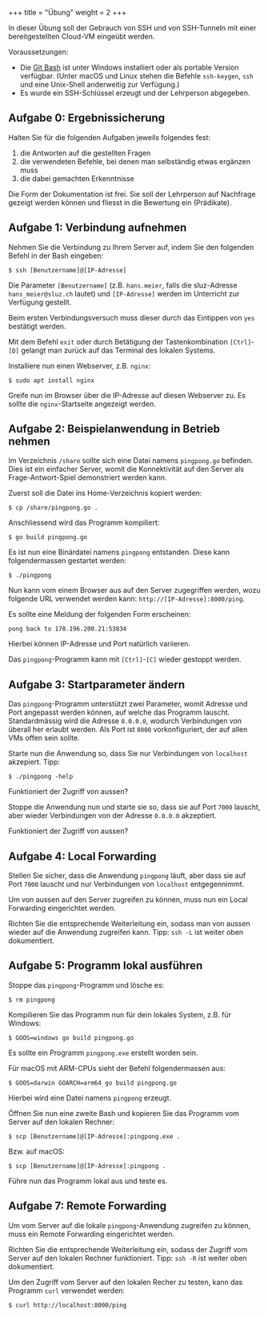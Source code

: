 +++
title = "Übung"
weight = 2
+++

In dieser Übung soll der Gebrauch von SSH und von SSH-Tunneln mit einer
bereitgestellten Cloud-VM eingeübt werden.

Voraussetzungen:

- Die [Git Bash](https://git-scm.com/downloads) ist unter Windows installiert
  oder als portable Version verfügbar. (Unter macOS und Linux stehen die Befehle
  `ssh-keygen`, `ssh` und eine Unix-Shell anderweitig zur Verfügung.)
- Es wurde ein SSH-Schlüssel erzeugt und der Lehrperson abgegeben.

## Aufgabe 0: Ergebnissicherung

Halten Sie für die folgenden Aufgaben jeweils folgendes fest:

1. die Antworten auf die gestellten Fragen
2. die verwendeten Befehle, bei denen man selbständig etwas ergänzen muss
3. die dabei gemachten Erkenntnisse

Die Form der Dokumentation ist frei. Sie soll der Lehrperson auf Nachfrage
gezeigt werden können und fliesst in die Bewertung ein (Prädikate).

## Aufgabe 1: Verbindung aufnehmen

Nehmen Sie die Verbindung zu Ihrem Server auf, indem Sie den folgenden Befehl
in der Bash eingeben:

    $ ssh [Benutzername]@[IP-Adresse]

Die Parameter `[Benutzername]` (z.B. `hans.meier`, falls die sluz-Adresse
`hans_meier@sluz.ch` lautet) und `[IP-Adresse]` werden im Unterricht zur
Verfügung gestellt.

Beim ersten Verbindungsversuch muss dieser durch das Eintippen von `yes`
bestätigt werden.

Mit dem Befehl `exit` oder durch Betätigung der Tastenkombination `[Ctrl]`-`[D]`
gelangt man zurück auf das Terminal des lokalen Systems.

Installiere nun einen Webserver, z.B. `nginx`:

    $ sudo apt install nginx

Greife nun im Browser über die IP-Adresse auf diesen Webserver zu. Es sollte die
`nginx`-Startseite angezeigt werden.

## Aufgabe 2: Beispielanwendung in Betrieb nehmen

Im Verzeichnis `/share` sollte sich eine Datei namens `pingpong.go` befinden.
Dies ist ein einfacher Server, womit die Konnektivität auf den Server als
Frage-Antwort-Spiel demonstriert werden kann.

Zuerst soll die Datei ins Home-Verzeichnis kopiert werden:

    $ cp /share/pingpong.go .

Anschliessend wird das Programm kompiliert:

    $ go build pingpong.go

Es ist nun eine Binärdatei namens `pingpong` entstanden. Diese kann
folgendermassen gestartet werden:

    $ ./pingpong

Nun kann vom einem Browser aus auf den Server zugegriffen werden, wozu folgende
URL verwendet werden kann: `http://[IP-Adresse]:8000/ping`.

Es sollte eine Meldung der folgenden Form erscheinen:

    pong back to 178.196.200.21:53834

Hierbei können IP-Adresse und Port natürlich variieren.

Das `pingpong`-Programm kann mit `[Ctrl]`-`[C]` wieder gestoppt werden.

## Aufgabe 3: Startparameter ändern

Das `pingpong`-Programm unterstützt zwei Parameter, womit Adresse und Port
angepasst werden können, auf welche das Programm lauscht. Standardmässig wird
die Adresse `0.0.0.0`, wodurch Verbindungen von überall her erlaubt werden. Als
Port ist `8000` vorkonfiguriert, der auf allen VMs offen sein sollte.

Starte nun die Anwendung so, dass Sie nur Verbindungen von `localhost`
akzepiert. Tipp:

    $ ./pingpong -help

Funktioniert der Zugriff von aussen?

Stoppe die Anwendung nun und starte sie so, dass sie auf Port `7000` lauscht,
aber wieder Verbindungen von der Adresse `0.0.0.0` akzeptiert.

Funktioniert der Zugriff von aussen?

## Aufgabe 4: Local Forwarding

Stellen Sie sicher, dass die Anwendung `pingpong` läuft, aber dass sie auf Port
`7000` lauscht und nur Verbindungen von `localhost` entgegennimmt.

Um von aussen auf den Server zugreifen zu können, muss nun ein Local Forwarding
eingerichtet werden.

Richten Sie die entsprechende Weiterleitung ein, sodass man von aussen wieder
auf die Anwendung zugreifen kann. Tipp: `ssh -L` ist weiter oben dokumentiert.

## Aufgabe 5: Programm lokal ausführen

Stoppe das `pingpong`-Programm und lösche es:

    $ rm pingpong

Kompilieren Sie das Programm nun für dein lokales System, z.B. für Windows:

    $ GOOS=windows go build pingpong.go

Es sollte ein Programm `pingpong.exe` erstellt worden sein.

Für macOS mit ARM-CPUs sieht der Befehl folgendermassen aus:

    $ GOOS=darwin GOARCH=arm64 go build pingpong.go

Hierbei wird eine Datei namens `pingpong` erzeugt.

Öffnen Sie nun eine zweite Bash und kopieren Sie das Programm vom Server auf den
lokalen Rechner:

    $ scp [Benutzername]@[IP-Adresse]:pingpong.exe .

Bzw. auf macOS:

    $ scp [Benutzername]@[IP-Adresse]:pingpong .

Führe nun das Programm lokal aus und teste es.

## Aufgabe 7: Remote Forwarding

Um vom Server auf die lokale `pingpong`-Anwendung zugreifen zu können, muss ein
Remote Forwarding eingerichtet werden.

Richten Sie die entsprechende Weiterleitung ein, sodass der Zugriff vom Server
auf den lokalen Rechner funktioniert. Tipp: `ssh -R` ist weiter oben
dokumentiert.

Um den Zugriff vom Server auf den lokalen Recher zu testen, kann das Programm
`curl` verwendet werden:

    $ curl http://localhost:8000/ping
